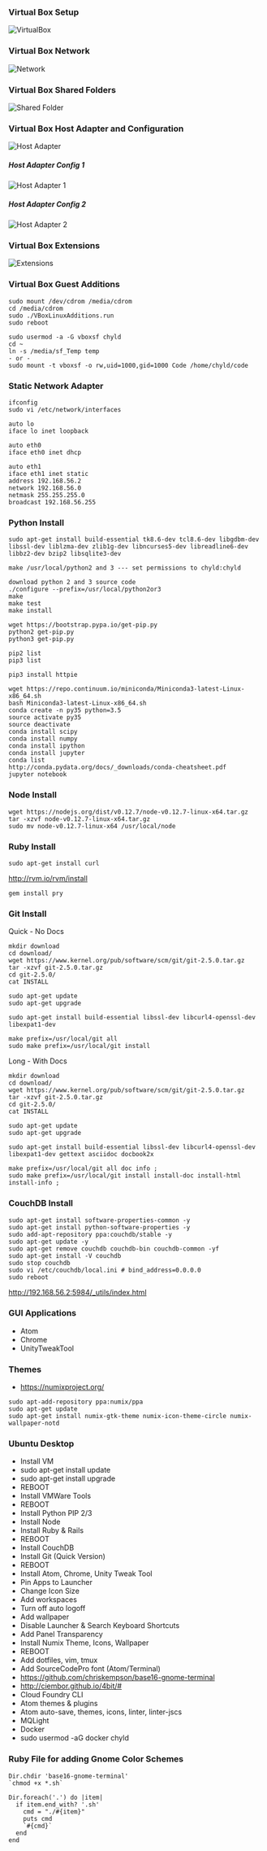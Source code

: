 ### Virtual Box Setup
![VirtualBox](https://raw.githubusercontent.com/chyld/devops/master/images/vm1.png)

### Virtual Box Network
![Network](https://raw.githubusercontent.com/chyld/devops/master/images/vm2.png)

### Virtual Box Shared Folders
![Shared Folder](https://raw.githubusercontent.com/chyld/devops/master/images/vm3.png)

### Virtual Box Host Adapter and Configuration
![Host Adapter](https://raw.githubusercontent.com/chyld/devops/master/images/vm4.png)

##### Host Adapter Config 1
![Host Adapter 1](https://raw.githubusercontent.com/chyld/devops/master/images/vm5.png)

##### Host Adapter Config 2
![Host Adapter 2](https://raw.githubusercontent.com/chyld/devops/master/images/vm6.png)

### Virtual Box Extensions
![Extensions](https://raw.githubusercontent.com/chyld/devops/master/images/vm7.png)

### Virtual Box Guest Additions

```
sudo mount /dev/cdrom /media/cdrom
cd /media/cdrom
sudo ./VBoxLinuxAdditions.run
sudo reboot

sudo usermod -a -G vboxsf chyld
cd ~
ln -s /media/sf_Temp temp
- or -
sudo mount -t vboxsf -o rw,uid=1000,gid=1000 Code /home/chyld/code
```  

### Static Network Adapter

```
ifconfig
sudo vi /etc/network/interfaces
```

```
auto lo
iface lo inet loopback

auto eth0
iface eth0 inet dhcp

auto eth1
iface eth1 inet static
address 192.168.56.2
network 192.168.56.0
netmask 255.255.255.0
broadcast 192.168.56.255
```

### Python Install

```
sudo apt-get install build-essential tk8.6-dev tcl8.6-dev libgdbm-dev libssl-dev liblzma-dev zlib1g-dev libncurses5-dev libreadline6-dev libbz2-dev bzip2 libsqlite3-dev

make /usr/local/python2 and 3 --- set permissions to chyld:chyld

download python 2 and 3 source code
./configure --prefix=/usr/local/python2or3
make
make test
make install

wget https://bootstrap.pypa.io/get-pip.py
python2 get-pip.py
python3 get-pip.py

pip2 list
pip3 list

pip3 install httpie

wget https://repo.continuum.io/miniconda/Miniconda3-latest-Linux-x86_64.sh
bash Miniconda3-latest-Linux-x86_64.sh
conda create -n py35 python=3.5
source activate py35
source deactivate
conda install scipy
conda install numpy
conda install ipython
conda install jupyter
conda list
http://conda.pydata.org/docs/_downloads/conda-cheatsheet.pdf
jupyter notebook
```

### Node Install

```
wget https://nodejs.org/dist/v0.12.7/node-v0.12.7-linux-x64.tar.gz
tar -xzvf node-v0.12.7-linux-x64.tar.gz
sudo mv node-v0.12.7-linux-x64 /usr/local/node
```

### Ruby Install

```
sudo apt-get install curl
```

http://rvm.io/rvm/install

```
gem install pry
```

### Git Install

Quick - No Docs

```
mkdir download
cd download/
wget https://www.kernel.org/pub/software/scm/git/git-2.5.0.tar.gz
tar -xzvf git-2.5.0.tar.gz
cd git-2.5.0/
cat INSTALL

sudo apt-get update
sudo apt-get upgrade

sudo apt-get install build-essential libssl-dev libcurl4-openssl-dev libexpat1-dev

make prefix=/usr/local/git all
sudo make prefix=/usr/local/git install
```

Long - With Docs

```
mkdir download
cd download/
wget https://www.kernel.org/pub/software/scm/git/git-2.5.0.tar.gz
tar -xzvf git-2.5.0.tar.gz
cd git-2.5.0/
cat INSTALL

sudo apt-get update
sudo apt-get upgrade

sudo apt-get install build-essential libssl-dev libcurl4-openssl-dev libexpat1-dev gettext asciidoc docbook2x

make prefix=/usr/local/git all doc info ;
sudo make prefix=/usr/local/git install install-doc install-html install-info ;
```

### CouchDB Install

```
sudo apt-get install software-properties-common -y
sudo apt-get install python-software-properties -y
sudo add-apt-repository ppa:couchdb/stable -y
sudo apt-get update -y
sudo apt-get remove couchdb couchdb-bin couchdb-common -yf
sudo apt-get install -V couchdb
sudo stop couchdb
sudo vi /etc/couchdb/local.ini # bind_address=0.0.0.0
sudo reboot
```

http://192.168.56.2:5984/_utils/index.html

### GUI Applications

- Atom
- Chrome
- UnityTweakTool

### Themes

- https://numixproject.org/

```
sudo apt-add-repository ppa:numix/ppa
sudo apt-get update
sudo apt-get install numix-gtk-theme numix-icon-theme-circle numix-wallpaper-notd
```

### Ubuntu Desktop

- Install VM
- sudo apt-get install update
- sudo apt-get install upgrade
- REBOOT
- Install VMWare Tools
- REBOOT
- Install Python PIP 2/3
- Install Node
- Install Ruby & Rails
- REBOOT
- Install CouchDB
- Install Git (Quick Version)
- REBOOT
- Install Atom, Chrome, Unity Tweak Tool
- Pin Apps to Launcher
- Change Icon Size
- Add workspaces
- Turn off auto logoff
- Add wallpaper
- Disable Launcher & Search Keyboard Shortcuts
- Add Panel Transparency
- Install Numix Theme, Icons, Wallpaper
- REBOOT
- Add dotfiles, vim, tmux
- Add SourceCodePro font (Atom/Terminal)
- https://github.com/chriskempson/base16-gnome-terminal
- http://ciembor.github.io/4bit/#
- Cloud Foundry CLI
- Atom themes & plugins
- Atom auto-save, themes, icons, linter, linter-jscs
- MQLight
- Docker
- sudo usermod -aG docker chyld

### Ruby File for adding Gnome Color Schemes

```
Dir.chdir 'base16-gnome-terminal'
`chmod +x *.sh`

Dir.foreach('.') do |item|
  if item.end_with? '.sh'
    cmd = "./#{item}"
    puts cmd
    `#{cmd}`
  end
end
```
